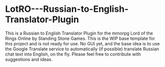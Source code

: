 # LotRO---Russian-to-English-Translator-Plugin
This is a Russian to English Translator Plugin for the mmorpg Lord of the Rings Online by Standing Stone Games. This is the WIP base template for this project and is not ready for use. No GUI yet, and the base idea is to use the Google Translate service to automatically (if possible) translate Russian chat text into English, on the fly. Please feel free to contribute with suggestions and ideas. 
